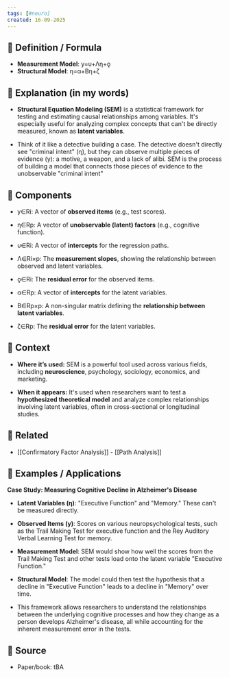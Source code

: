 ```yaml
--- 
tags: [#neuro]
created: 16-09-2025
--- 
```

## 🔹 Definition / Formula
- **Measurement Model**: y=υ+Λη+ǫ
- **Structural Model**: η=α+Bη+ζ

  
## 🔹 Explanation (in my words)
- **Structural Equation Modeling (SEM)** is a statistical framework for testing and estimating causal relationships among variables. It's especially useful for analyzing complex concepts that can't be directly measured, known as **latent variables**.
    
- Think of it like a detective building a case. The detective doesn't directly see "criminal intent" (η), but they can observe multiple pieces of evidence (y): a motive, a weapon, and a lack of alibi. SEM is the process of building a model that connects those pieces of evidence to the unobservable "criminal intent"

## 🔹 Components
-  y∈Ri: A vector of **observed items** (e.g., test scores).
    
- η∈Rp: A vector of **unobservable (latent) factors** (e.g., cognitive function).
    
- υ∈Ri: A vector of **intercepts** for the regression paths.
    
- Λ∈Ri×p: The **measurement slopes**, showing the relationship between observed and latent variables.
    
- ǫ∈Ri: The **residual error** for the observed items.
    
- α∈Rp: A vector of **intercepts** for the latent variables.
    
- B∈Rp×p: A non-singular matrix defining the **relationship between latent variables**.
    
- ζ∈Rp: The **residual error** for the latent variables.

## 🔹 Context 
- **Where it’s used:** SEM is a powerful tool used across various fields, including **neuroscience**, psychology, sociology, economics, and marketing.
    
- **When it appears:** It's used when researchers want to test a **hypothesized theoretical model** and analyze complex relationships involving latent variables, often in cross-sectional or longitudinal studies.

## 🔹 Related
- [[Confirmatory Factor Analysis]] - [[Path Analysis]]

## 🔹 Examples / Applications
**Case Study: Measuring Cognitive Decline in Alzheimer's Disease**

- **Latent Variables (η)**: "Executive Function" and "Memory." These can't be measured directly.
    
- **Observed Items (y)**: Scores on various neuropsychological tests, such as the Trail Making Test for executive function and the Rey Auditory Verbal Learning Test for memory.
    
- **Measurement Model**: SEM would show how well the scores from the Trail Making Test and other tests load onto the latent variable "Executive Function."
    
- **Structural Model**: The model could then test the hypothesis that a decline in "Executive Function" leads to a decline in "Memory" over time.
    
- This framework allows researchers to understand the relationships between the underlying cognitive processes and how they change as a person develops Alzheimer's disease, all while accounting for the inherent measurement error in the tests.

## 🔹 Source 
- Paper/book: tBA